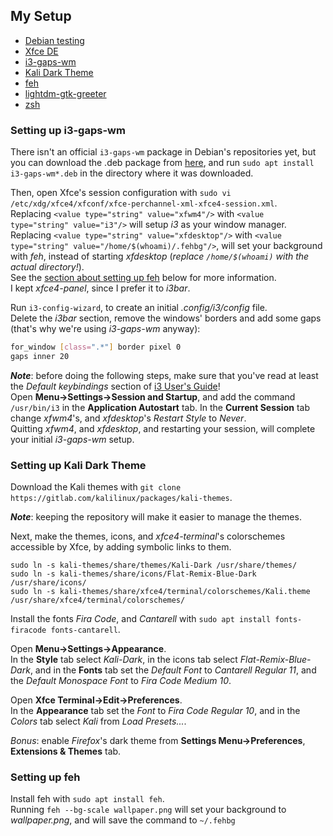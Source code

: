 ## My Setup

* [Debian testing](https://www.debian.org/releases/testing/)
* [Xfce DE](https://www.xfce.org/)
* [i3-gaps-wm](https://github.com/Airblader/i3)
* [Kali Dark Theme](https://gitlab.com/kalilinux/packages/kali-themes)
* [feh](https://feh.finalrewind.org/)
* [lightdm-gtk-greeter](https://github.com/Xubuntu/lightdm-gtk-greeter)
* [zsh](https://www.zsh.org/)


### Setting up i3-gaps-wm

There isn't an official `i3-gaps-wm` package in Debian's repositories yet, but you can download the .deb package from [here](https://http.kali.org/kali/pool/main/i/i3-gaps/), and run `sudo apt install i3-gaps-wm*.deb` in the directory where it was downloaded.

Then, open Xfce's session configuration with `sudo vi /etc/xdg/xfce4/xfconf/xfce-perchannel-xml-xfce4-session.xml`.\
Replacing `<value type="string" value="xfwm4"/>` with `<value type="string" value="i3"/>` will setup *i3* as your window manager.\
Replacing `<value type="string" value="xfdesktop"/>` with `<value type="string" value="/home/$(whoami)/.fehbg"/>`, will set your background with *feh*, instead of starting *xfdesktop* (*replace `/home/$(whoami)` with the actual directory!*).\
See the [section about setting up feh](#setting-up-feh) below for more information.\
I kept *xfce4-panel*, since I prefer it to *i3bar*.

Run `i3-config-wizard`, to create an initial *.config/i3/config* file.\
Delete the *i3bar* section, remove the windows' borders and add some gaps (that's why we're using *i3-gaps-wm* anyway):

```sh
for_window [class=".*"] border pixel 0
gaps inner 20
```

***Note***: before doing the following steps, make sure that you've read at least the *Default keybindings* section of [i3 User's Guide](https://i3wm.org/docs/userguide.html)!\
Open **Menu->Settings->Session and Startup**, and add the command `/usr/bin/i3` in the **Application Autostart** tab.
In the **Current Session** tab change *xfwm4*'s, and *xfdesktop*'s *Restart Style* to *Never*.\
Quitting *xfwm4*, and *xfdesktop*, and restarting your session, will complete your initial *i3-gaps-wm* setup.


### Setting up Kali Dark Theme

Download the Kali themes with `git clone https://gitlab.com/kalilinux/packages/kali-themes`.

***Note***: keeping the repository will make it easier to manage the themes.

Next, make the themes, icons, and *xfce4-terminal*'s colorschemes accessible by Xfce, by adding symbolic links to them.

```
sudo ln -s kali-themes/share/themes/Kali-Dark /usr/share/themes/
sudo ln -s kali-themes/share/icons/Flat-Remix-Blue-Dark /usr/share/icons/
sudo ln -s kali-themes/share/xfce4/terminal/colorschemes/Kali.theme /usr/share/xfce4/terminal/colorschemes/
```

Install the fonts *Fira Code*, and *Cantarell* with `sudo apt install fonts-firacode fonts-cantarell`.

Open **Menu->Settings->Appearance**.\
In the **Style** tab select *Kali-Dark*, in the icons tab select *Flat-Remix-Blue-Dark*, and in the **Fonts** tab set the *Default Font* to *Cantarell Regular 11*, and the *Default Monospace Font* to *Fira Code Medium 10*.

Open **Xfce Terminal->Edit->Preferences**.\
In the **Appearance** tab set the *Font* to *Fira Code Regular 10*, and in the *Colors* tab select *Kali* from *Load Presets...*.

*Bonus*: enable *Firefox*'s dark theme from **Settings Menu->Preferences**, **Extensions & Themes** tab.


### Setting up feh

Install feh with `sudo apt install feh`.\
Running `feh --bg-scale wallpaper.png` will set your background to *wallpaper.png*, and will save the command to `~/.fehbg`

